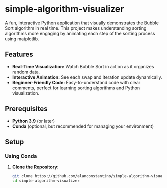 # simple-algorithm-visualizer

A fun, interactive Python application that visually demonstrates the Bubble Sort algorithm in real time. This project makes understanding sorting algorithms more engaging by animating each step of the sorting process using matplotlib.

## Features

- **Real-Time Visualization:** Watch Bubble Sort in action as it organizes random data.
- **Interactive Animation:** See each swap and iteration update dynamically.
- **Beginner-Friendly Code:** Easy-to-understand code with clear comments, perfect for learning sorting algorithms and Python visualization.

## Prerequisites

- **Python 3.9** (or later)
- **Conda** (optional, but recommended for managing your environment)

## Setup

### Using Conda

1. **Clone the Repository:**

   ```bash
   git clone https://github.com/alanconstantino/simple-algorithm-visualizer.git
   cd simple-algorithm-visualizer
